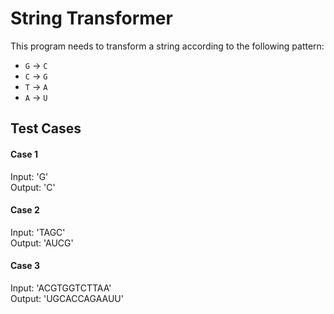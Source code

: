 # String Transformer

This program needs to transform a string according to the following pattern:
* `G` -> `C`
* `C` -> `G`
* `T` -> `A`
* `A` -> `U`

## Test Cases

#### Case 1
Input: 'G'  
Output: 'C'

#### Case 2
Input: 'TAGC'  
Output: 'AUCG'

#### Case 3
Input: 'ACGTGGTCTTAA'  
Output: 'UGCACCAGAAUU'

